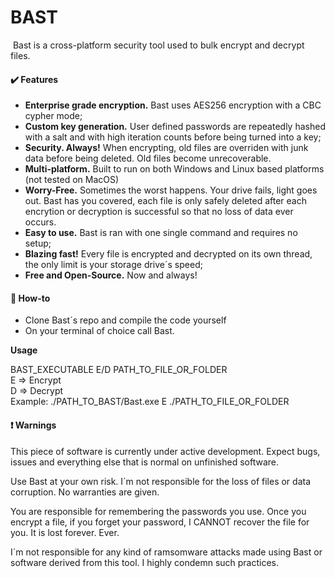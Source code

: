 # BAST

![]()
Bast is a cross-platform security tool used to bulk encrypt and decrypt files.

#### :heavy_check_mark: Features
- **Enterprise grade encryption.** Bast uses AES256 encryption with a CBC cypher mode;
- **Custom key generation.** User defined passwords are repeatedly hashed with a salt and with high iteration counts before being turned into a key;
- **Security. Always!** When encrypting, old files are overriden with junk data before being deleted. Old files become unrecoverable.
- **Multi-platform.** Built to run on both Windows and Linux based platforms (not tested on MacOS)
- **Worry-Free.** Sometimes the worst happens. Your drive fails, light goes out. Bast has you covered, each file is only safely deleted after each encrytion or decryption is successful so that no loss of data ever occurs.
- **Easy to use.** Bast is ran with one single command and requires no setup;
- **Blazing fast!** Every file is encrypted and decrypted on its own thread, the only limit is your storage drive´s speed;
- **Free and Open-Source.** Now and always!

#### :small_blue_diamond: How-to
- Clone Bast´s repo and compile the code yourself
- On your terminal of choice call Bast.

**Usage**

BAST_EXECUTABLE E/D PATH_TO_FILE_OR_FOLDER  
E => Encrypt  
D => Decrypt  
Example: ./PATH_TO_BAST/Bast.exe E ./PATH_TO_FILE_OR_FOLDER

#### :heavy_exclamation_mark: Warnings

This piece of software is currently under active development. Expect bugs, issues and everything else that is normal on unfinished software.

Use Bast at your own risk. I´m not responsible for the loss of files or data corruption. No warranties are given.

You are responsible for remembering the passwords you use. Once you encrypt a file, if you forget your password, I CANNOT recover the file for you. It is lost forever. Ever.

I´m not responsible for any kind of ramsomware attacks made using Bast or software derived from this tool. I highly condemn such practices.

